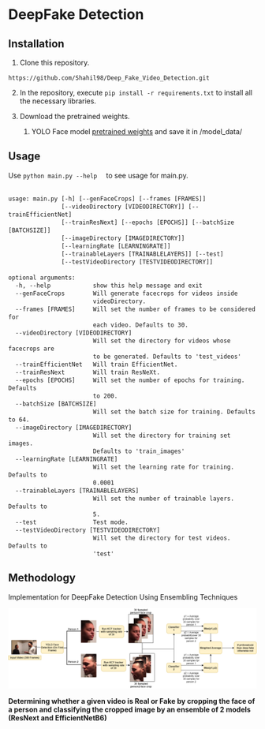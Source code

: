 # DeepFake Detection

## Installation

1) Clone this repository.
```
https://github.com/Shahil98/Deep_Fake_Video_Detection.git
```

2) In the repository, execute `pip install -r requirements.txt` to install all the necessary libraries.

3) Download the pretrained weights.
	1) YOLO Face model [pretrained weights](https://drive.google.com/open?id=1PAdOJX1aMm-53bTdrCyUpFF_voZxQ4O_) and save it in /model_data/

## Usage

Use ``` python main.py --help   ``` to see usage for main.py.

```

usage: main.py [-h] [--genFaceCrops] [--frames [FRAMES]]
               [--videoDirectory [VIDEODIRECTORY]] [--trainEfficientNet]
               [--trainResNext] [--epochs [EPOCHS]] [--batchSize [BATCHSIZE]]
               [--imageDirectory [IMAGEDIRECTORY]]
               [--learningRate [LEARNINGRATE]]
               [--trainableLayers [TRAINABLELAYERS]] [--test]
               [--testVideoDirectory [TESTVIDEODIRECTORY]]

optional arguments:
  -h, --help            show this help message and exit
  --genFaceCrops        Will generate facecrops for videos inside
                        videoDirectory.
  --frames [FRAMES]     Will set the number of frames to be considered for
                        each video. Defaults to 30.
  --videoDirectory [VIDEODIRECTORY]
                        Will set the directory for videos whose facecrops are
                        to be generated. Defaults to 'test_videos'
  --trainEfficientNet   Will train EfficientNet.
  --trainResNext        Will train ResNeXt.
  --epochs [EPOCHS]     Will set the number of epochs for training. Defaults
                        to 200.
  --batchSize [BATCHSIZE]
                        Will set the batch size for training. Defaults to 64.
  --imageDirectory [IMAGEDIRECTORY]
                        Will set the directory for training set images.
                        Defaults to 'train_images'
  --learningRate [LEARNINGRATE]
                        Will set the learning rate for training. Defaults to
                        0.0001
  --trainableLayers [TRAINABLELAYERS]
                        Will set the number of trainable layers. Defaults to
                        5.
  --test                Test mode.
  --testVideoDirectory [TESTVIDEODIRECTORY]
                        Will set the directory for test videos. Defaults to
                        'test'

```
 
## Methodology

Implementation for DeepFake Detection Using Ensembling Techniques

![Alt Text](https://github.com/Shahil98/Deep_Fake_Video_Detection/blob/master/extra/arch.png)

**Determining whether a given video is Real or Fake by cropping the face of a person and classifying the
cropped image by an ensemble of 2 models (ResNext and EfficientNetB6)**
